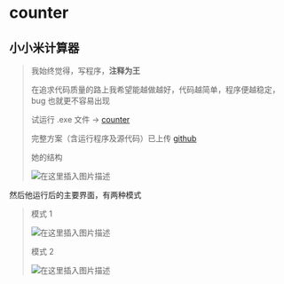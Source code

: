 # counter


## 小小米计算器

> 我始终觉得，写程序，**注释为王**
> 
> 在追求代码质量的路上我希望能越做越好，代码越简单，程序便越稳定，bug 也就更不容易出现
> 
> 试运行 .exe 文件 → [counter](https://download.csdn.net/download/weixin_48033173/19146512)
> 
> 完整方案（含运行程序及源代码）已上传 [github](https://github.com/hurricane-gathering/counter)
> 
> 她的结构
> 
> ![在这里插入图片描述](https://img-blog.csdnimg.cn/20210528225413910.png?x-oss-process=image/watermark,type_ZmFuZ3poZW5naGVpdGk,shadow_10,text_aHR0cHM6Ly9ibG9nLmNzZG4ubmV0L3dlaXhpbl80ODAzMzE3Mw==,size_16,color_FFFFFF,t_70)
> 
然后他运行后的主要界面，有两种模式

> 模式 1 
> 
> ![在这里插入图片描述](https://img-blog.csdnimg.cn/20210528225503770.png?x-oss-process=image/watermark,type_ZmFuZ3poZW5naGVpdGk,shadow_10,text_aHR0cHM6Ly9ibG9nLmNzZG4ubmV0L3dlaXhpbl80ODAzMzE3Mw==,size_16,color_FFFFFF,t_70)
> 
> 模式 2
> 
> ![在这里插入图片描述](https://img-blog.csdnimg.cn/20210528225536593.png?x-oss-process=image/watermark,type_ZmFuZ3poZW5naGVpdGk,shadow_10,text_aHR0cHM6Ly9ibG9nLmNzZG4ubmV0L3dlaXhpbl80ODAzMzE3Mw==,size_16,color_FFFFFF,t_70)
> 

